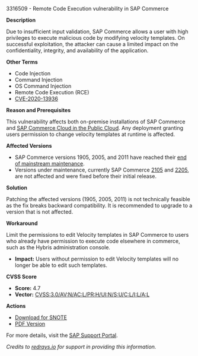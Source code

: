 3316509 - Remote Code Execution vulnerability in SAP Commerce

**Description**

Due to insufficient input validation, SAP Commerce allows a user with high privileges to execute malicious code by modifying velocity templates. On successful exploitation, the attacker can cause a limited impact on the confidentiality, integrity, and availability of the application.

**Other Terms**
- Code Injection
- Command Injection
- OS Command Injection
- Remote Code Execution (RCE)
- [CVE-2020-13936](https://www.cve.org/CVERecord?id=CVE-2020-13936)

**Reason and Prerequisites**

This vulnerability affects both on-premise installations of SAP Commerce and [SAP Commerce Cloud in the Public Cloud](https://me.sap.com/). Any deployment granting users permission to change velocity templates at runtime is affected.

**Affected Versions**

- SAP Commerce versions 1905, 2005, and 2011 have reached their [end of mainstream maintenance](https://help.sap.com/docs/SAP_COMMERCE/c5613bd3cc9942efb74d017b40eb0892/1c6c687ad0ed4964bb43d409818d23a2.html).
- Versions under maintenance, currently SAP Commerce [2105](https://help.sap.com/docs/SAP_COMMERCE/eed845124da0491e875df8139c4e6e8c/f9b65161e1e645249542e59f42f64a7b.html?version=2105) and [2205](https://help.sap.com/docs/SAP_COMMERCE/eed845124da0491e875df8139c4e6e8c/f9b65161e1e645249542e59f42f64a7b.html), are not affected and were fixed before their initial release.

**Solution**

Patching the affected versions (1905, 2005, 2011) is not technically feasible as the fix breaks backward compatibility. It is recommended to upgrade to a version that is not affected.

**Workaround**

Limit the permissions to edit Velocity templates in SAP Commerce to users who already have permission to execute code elsewhere in commerce, such as the Hybris administration console.

- **Impact:** Users without permission to edit Velocity templates will no longer be able to edit such templates.

**CVSS Score**

- **Score:** 4.7
- **Vector:** [CVSS:3.0/AV:N/AC:L/PR:H/UI:N/S:U/C:L/I:L/A:L](https://nvd.nist.gov/vuln-metrics/cvss/v3-calculator)

**Actions**

- [Download for SNOTE](https://notesdownloads.sap.com/note/0040000000433852023)
- [PDF Version](https://userapps.support.sap.com/sap/support/sfm/notes/print/0003316509?language=en-US&token=01CE20EC39FCA33718EB1DBB83EE290D)

For more details, visit the [SAP Support Portal](https://me.sap.com/).

*Credits to [redrays.io](https://redrays.io) for support in providing this information.*